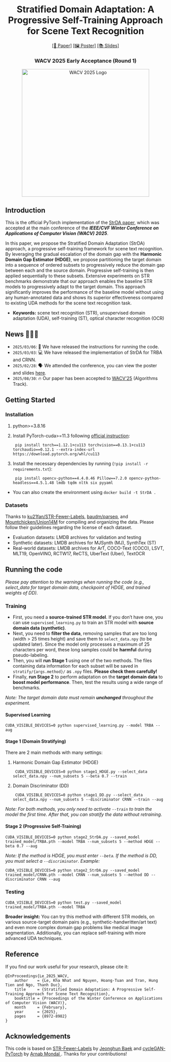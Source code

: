 <div align="center">
  <h1>Stratified Domain Adaptation: A Progressive Self-Training Approach for Scene Text Recognition</h1>
  <a href="https://openaccess.thecvf.com/content/WACV2025/html/Le_Stratified_Domain_Adaptation_A_Progressive_Self-Training_Approach_for_Scene_Text_WACV_2025_paper.html">[📰 Paper]</a>
  <a href="WACV2025/wacv25-1278-poster.pdf">[🖼️ Poster]</a>
  <a href="WACV2025/wacv25-1278-slides.pdf">[📚 Slides]</a>
  <br>
  <h3>WACV 2025 Early Acceptance (Round 1)</h3>
  <img src="https://wacv2025.thecvf.com/wp-content/uploads/2024/06/WACV-2025-Logo_Color-1024x315.png" width="400" alt="WACV 2025 Logo">
</div>

## Introduction
This is the official PyTorch implementation of the [StrDA paper](https://openaccess.thecvf.com/content/WACV2025/html/Le_Stratified_Domain_Adaptation_A_Progressive_Self-Training_Approach_for_Scene_Text_WACV_2025_paper.html), which was accepted at the main conference of the ***IEEE/CVF Winter Conference on Applications of Computer Vision (WACV) 2025***.

In this paper, we propose the Stratified Domain Adaptation (StrDA) approach, a progressive self-training framework for scene text recognition. By leveraging the gradual escalation of the domain gap with the **Harmonic Domain Gap Estimator ($\mathrm{HDGE}$)**, we propose partitioning the target domain into a sequence of ordered subsets to progressively reduce the domain gap between each and the source domain. Progressive self-training is then applied sequentially to these subsets. Extensive experiments on STR benchmarks demonstrate that our approach enables the baseline STR models to progressively adapt to the target domain. This approach significantly improves the performance of the baseline model without using any human-annotated data and shows its superior effectiveness compared to existing UDA methods for the scene text recognition task.
* **Keywords:** scene text recognition (STR), unsupervised domain adaptation (UDA), self-training (ST), optical character recognition (OCR)

## News 🚀🚀🚀
- `2025/03/06`: 📜 We have released the instructions for running the code.
- `2025/03/03`: 💻 We have released the implementation of StrDA for TRBA and CRNN.
- `2025/02/28`: 🗣️ We attended the conference, you can view the poster and slides [here](WACV2025).
- `2025/08/30`: 🔥 Our paper has been accepted to [WACV'25](https://wacv2025.thecvf.com/) (Algorithms Track).

## Getting Started

### Installation
1. python>=3.8.16
2. Install PyTorch-cuda>=11.3 following [official instruction](https://pytorch.org/):

        pip install torch==1.12.1+cu113 torchvision==0.13.1+cu113 torchaudio==0.12.1 --extra-index-url https://download.pytorch.org/whl/cu113
        
3. Install the necessary dependencies by running (`!pip install -r requirements.txt`):

        pip install opencv-python==4.4.0.46 Pillow==7.2.0 opencv-python-headless==4.5.1.48 lmdb tqdm nltk six pyyaml

* You can also create the environment using `docker build -t StrDA .`

### Datasets
Thanks to [ku21fan/STR-Fewer-Labels](https://github.com/ku21fan/STR-Fewer-Labels/blob/main/data.md), [baudm/parseq](https://github.com/baudm/parseq/blob/main/Datasets.md), and [Mountchicken/Union14M](https://github.com/Mountchicken/Union14M) for compiling and organizing the data. Please follow their guidelines regarding the license of each dataset.

- Evaluation datasets: LMDB archives for validation and testing
- Synthetic datasets: LMDB archives for MJSynth (MJ), SynthTex (ST)
- Real-world datasets: LMDB archives for ArT, COCO-Text (COCO), LSVT, MLT19, OpenVINO, RCTW17, ReCTS, UberText (Uber), TextOCR 

## Running the code
*Please pay attention to the warnings when running the code (e.g., select_data for target domain data, checkpoint of HDGE, and trained weights of DD).*

### Training

- First, you need a **source-trained STR model**. If you don’t have one, you can use `supervised_learning.py` to train an STR model with **source domain data (synthetic)**.
- Next, you need to **filter the data**, removing samples that are too long (width > 25 times height) and save them to `select_data.npy` (to be updated later). Since the model only processes a maximum of 25 characters per word, these long samples could be **harmful** during pseudo-labeling.
- Then, you will **run Stage 1** using one of the two methods. The files containing data information for each subset will be saved in `stratify/{args.method}/` as `.npy` files. **Please check them carefully!** 
- Finally, **run Stage 2** to perform adaptation on the **target domain data** to **boost model performance**. Then, test the results using a wide range of benchmarks.

*Note: The target domain data must remain **unchanged** throughout the experiment.*

#### Supervised Learning

    CUDA_VISIBLE_DEVICES=0 python supervised_learning.py --model TRBA --aug

#### Stage 1 (Domain Stratifying)

There are 2 main methods with many settings:
1. Harmonic Domain Gap Estimator ($\mathrm{HDGE}$)

        CUDA_VISIBLE_DEVICES=0 python stage1_HDGE.py --select_data select_data.npy --num_subsets 5 --beta 0.7 --train

2. Domain Discriminator ($\mathrm{DD}$)

        CUDA_VISIBLE_DEVICES=0 python stage1_DD.py --select_data select_data.npy --num_subsets 5 --discriminator CRNN --train --aug

*Note: For both methods, you only need to activate `--train` to train the model the first time. After that, you can stratify the data without retraining.*

#### Stage 2 (Progressive Self-Training)

    CUDA_VISIBLE_DEVICES=0 python stage2_StrDA.py --saved_model trained_model/TRBA.pth --model TRBA --num_subsets 5 --method HDGE --beta 0.7 --aug

*Note: If the method is HDGE, you must enter `--beta`. If the method is DD, you must select a `--discriminator`. Example:*

    CUDA_VISIBLE_DEVICES=0 python stage2_StrDA.py --saved_model trained_model/CRNN.pth --model CRNN --num_subsets 5 --method DD --discriminator CRNN --aug

### Testing

    CUDA_VISIBLE_DEVICES=0 python test.py --saved_model trained_model/TRBA.pth --model TRBA

**Broader insight:** You can try this method with different STR models, on various source-target domain pairs (e.g., synthetic-handwritten/art text) and even more complex domain gap problems like medical image segmentation. Additionally, you can replace self-training with more advanced UDA techniques.

## Reference
If you find our work useful for your research, please cite it:
```
@InProceedings{Le_2025_WACV,
    author    = {Le, Kha Nhat and Nguyen, Hoang-Tuan and Tran, Hung Tien and Ngo, Thanh Duc},
    title     = {Stratified Domain Adaptation: A Progressive Self-Training Approach for Scene Text Recognition},
    booktitle = {Proceedings of the Winter Conference on Applications of Computer Vision (WACV)},
    month     = {February},
    year      = {2025},
    pages     = {8972-8982}
}
```

## Acknowledgements
This code is based on [STR-Fewer-Labels](https://github.com/ku21fan/STR-Fewer-Labels) by [Jeonghun Baek](https://github.com/ku21fan) and [cycleGAN-PyTorch](https://github.com/arnab39/cycleGAN-PyTorch) by [Arnab Mondal
](https://github.com/arnab39). Thanks for your contributions!
